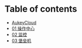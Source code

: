 # Table of contents

* [AukeyCloud](README.md)
* [01 操作中心](cao-zuo-zhong-xin.md)
* [02 监控](jian-kong.md)
* [03 堡垒机](bao-lei-ji.md)

